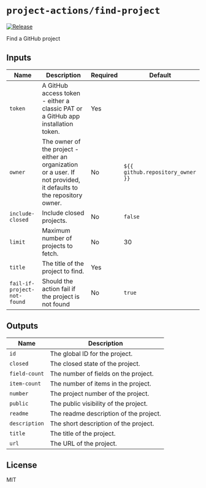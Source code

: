# `project-actions/find-project`

[![Release](https://img.shields.io/github/v/release/dsanders11/project-actions?color=blue)](https://github.com/dsanders11/project-actions/releases)

Find a GitHub project

## Inputs

| Name              | Description                                        | Required | Default                                      |
|-------------------|----------------------------------------------------|----------|----------------------------------------------|
| `token`           | A GitHub access token - either a classic PAT or a GitHub app installation token. | Yes      |                                              |
| `owner`           | The owner of the project - either an organization or a user. If not provided, it defaults to the repository owner. | No       | `${{ github.repository_owner }}`           |
| `include-closed`  | Include closed projects.                  | No       | `false` |
| `limit`           | Maximum number of projects to fetch.      | No       | 30 |
| `title`           | The title of the project to find.         | Yes      |                                              |
| `fail-if-project-not-found` | Should the action fail if the project is not found | No      | `true` |

## Outputs

| Name              | Description                                        |
|-------------------|----------------------------------------------------|
| `id`              | The global ID for the project.                     |
| `closed`          | The closed state of the project.                   |
| `field-count`     | The number of fields on the project.               |
| `item-count`      | The number of items in the project.                |
| `number`          | The project number of the project.                 |
| `public`          | The public visibility of the project.              |
| `readme`          | The readme description of the project.             |
| `description`     | The short description of the project.              |
| `title`           | The title of the project.                          |
| `url`             | The URL of the project.                            |

## License

MIT
